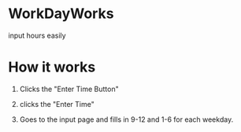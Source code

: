 # WorkDayWorks
input hours easily

# How it works

1. Clicks the "Enter Time Button"
[](pics/step1.png)

2. clicks the "Enter Time"
[](pics/step2.png)

3. Goes to the input page and fills in 9-12 and 1-6 for each weekday.
[](pics/step3.png)